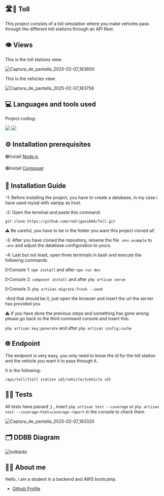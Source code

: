 ## 🛣️🚗 Toll

This project consists of a toll simulation where you make vehicles pass through the different toll stations through an API Rest.

## 👁️ Views  
This is the toll stations view:

![Captura_de_pantalla_2025-02-07_183600](https://github.com/user-attachments/assets/9793fcae-4c27-449d-b510-2d45ea2b07e7)


This is the vehicles view:

![Captura_de_pantalla_2025-02-07_183758](https://github.com/user-attachments/assets/9e5fd3d8-9c15-4c35-8cfb-9c5c305c28f9)


## 💻 Languages ​​and tools used  

Project coding:

![](https://skillicons.dev/icons?i=php,html,css)
![](https://skillicons.dev/icons?i=laravel,git,github,vscode,)


## ⚙️ Installation prerequisites

🟢Install [Node.js](https://nodejs.org/en/download/source-code)

🟢Install [Composer](https://getcomposer.org/download/)

## 🛞 Installation Guide 

-1: Before installing the project, you have to create a database, in my case i have used mysql with xampp as host.

-2: Open the terminal and paste this command:

`git clone https://github.com/rodrigoo1604/Toll.git`

⚠️ Be careful, you have to be in the folder you want this project cloned at!

-3: After you have cloned the repository, rename the file `.env.example` to `.env` and adjust the database configuration to yours.


-4: Last but not least, open three terminals in bash and execute the following commands

▷Console 1:
    `npm install` and after `npm run dev`
    
▷Console 2:
    `composer install` and after `php artisan serve`
    
▷Console 3: 
    `php artisan migrate:fresh --seed`
    
-And that should be it, just open the browser and insert the url the server has provided you

⚠️ If you have done the previous steps and something has gone wrong please go back to the third command console and insert this:

`php artisan key:generate` and after `php artisan config:cache` 

## 🌐 Endpoint
The endpoint is very easy, you only need to know the id for the toll station and the vehicle you want it to pass through it.

It is the following:

`/api/toll/{toll station id}/vehicle/{vehicle id}`

## 🧑‍🔬 Tests 
All tests have passed ;) , insert `php artisan test --coverage` or `php artisan test --coverage-html=coverage-report` in the console to check them

![Captura_de_pantalla_2025-02-07_183320](https://github.com/user-attachments/assets/cfad5661-22ee-4722-abc7-aa42a29e25b8)


## 🗂️ DDBB Diagram 

![tollbbdd](https://github.com/user-attachments/assets/3fa5e656-b623-4c8a-99da-f727cfa9fcea)


## 🙍‍♂️ About me 
Hello, i am a student in a backend and AWS bootcamp.
- [Github Profile](https://github.com/rodrigoo1604)
